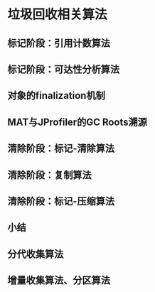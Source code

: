 # 垃圾回收相关算法

## 标记阶段：引用计数算法

## 标记阶段：可达性分析算法

## 对象的finalization机制

## MAT与JProfiler的GC Roots溯源

## 清除阶段：标记-清除算法

## 清除阶段：复制算法

## 清除阶段：标记-压缩算法

## 小结

## 分代收集算法

## 增量收集算法、分区算法





